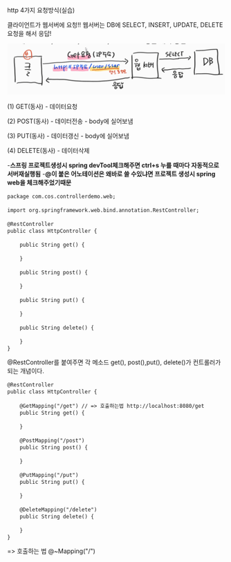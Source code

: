 http 4가지 요청방식(실습)

클라이언트가 웹서버에 요청!!
웹서버는 DB에 SELECT, INSERT, UPDATE, DELETE요청을 해서 응답!

![Visual Studio Code](/img/HTTP.png)

(1) GET(동사) - 데이터요청

(2) POST(동사) - 데이터전송 - body에 실어보냄

(3) PUT(동사) - 데이터갱신 - body에 실어보냄

(4) DELETE(동사) - 데이터삭제

-**스프링 프로젝트생성시 spring devTool체크해주면 ctrl+s 누를 때마다 자동적으로 서버재실행됨** -**@이 붙은 어노테이션은 왜바로 쓸 수있냐면 프로젝트 생성시 spring web을 체크해주었기때문**

```
package com.cos.controllerdemo.web;

import org.springframework.web.bind.annotation.RestController;

@RestController
public class HttpController {

	public String get() {

	}

	public String post() {

	}

	public String put() {

	}

	public String delete() {

	}
}

```

@RestController를 붙여주면 각 메소드 get(), post(),put(), delete()가 컨트롤러가 되는 개념이다.

```
@RestController
public class HttpController {

	@GetMapping("/get") // => 호출하는법 http://localhost:8080/get
	public String get() {

	}

	@PostMapping("/post")
	public String post() {

	}

	@PutMapping("/put")
	public String put() {

	}

	@DeleteMapping("/delete")
	public String delete() {

	}
}
```

=> 호출하는 법 @~Mapping("/")
